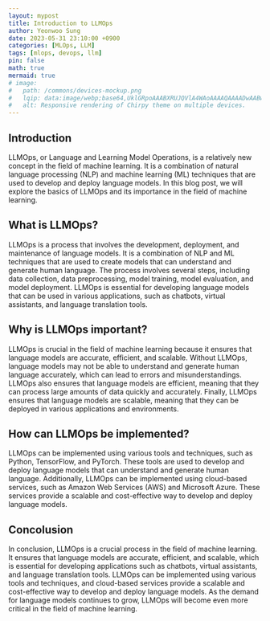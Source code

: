 ```yaml
---
layout: mypost
title: Introduction to LLMOps
author: Yeonwoo Sung
date: 2023-05-31 23:10:00 +0900
categories: [MLOps, LLM]
tags: [mlops, devops, llm]
pin: false
math: true
mermaid: true
# image:
#   path: /commons/devices-mockup.png
#   lqip: data:image/webp;base64,UklGRpoAAABXRUJQVlA4WAoAAAAQAAAADwAABwAAQUxQSDIAAAARL0AmbZurmr57yyIiqE8oiG0bejIYEQTgqiDA9vqnsUSI6H+oAERp2HZ65qP/VIAWAFZQOCBCAAAA8AEAnQEqEAAIAAVAfCWkAALp8sF8rgRgAP7o9FDvMCkMde9PK7euH5M1m6VWoDXf2FkP3BqV0ZYbO6NA/VFIAAAA
#   alt: Responsive rendering of Chirpy theme on multiple devices.
---
```


## Introduction

LLMOps, or Language and Learning Model Operations, is a relatively new concept in the field of machine learning.
It is a combination of natural language processing (NLP) and machine learning (ML) techniques that are used to develop and deploy language models.
In this blog post, we will explore the basics of LLMOps and its importance in the field of machine learning.

## What is LLMOps?

LLMOps is a process that involves the development, deployment, and maintenance of language models.
It is a combination of NLP and ML techniques that are used to create models that can understand and generate human language.
The process involves several steps, including data collection, data preprocessing, model training, model evaluation, and model deployment. LLMOps is essential for developing language models that can be used in various applications, such as chatbots, virtual assistants, and language translation tools.

## Why is LLMOps important?

LLMOps is crucial in the field of machine learning because it ensures that language models are accurate, efficient, and scalable.
Without LLMOps, language models may not be able to understand and generate human language accurately, which can lead to errors and misunderstandings.
LLMOps also ensures that language models are efficient, meaning that they can process large amounts of data quickly and accurately.
Finally, LLMOps ensures that language models are scalable, meaning that they can be deployed in various applications and environments.

## How can LLMOps be implemented?

LLMOps can be implemented using various tools and techniques, such as Python, TensorFlow, and PyTorch.
These tools are used to develop and deploy language models that can understand and generate human language.
Additionally, LLMOps can be implemented using cloud-based services, such as Amazon Web Services (AWS) and Microsoft Azure.
These services provide a scalable and cost-effective way to develop and deploy language models.

## Concolusion

In conclusion, LLMOps is a crucial process in the field of machine learning.
It ensures that language models are accurate, efficient, and scalable, which is essential for developing applications such as chatbots, virtual assistants, and language translation tools.
LLMOps can be implemented using various tools and techniques, and cloud-based services provide a scalable and cost-effective way to develop and deploy language models.
As the demand for language models continues to grow, LLMOps will become even more critical in the field of machine learning.
